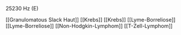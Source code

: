 25230 Hz (E)

[[Granulomatous Slack Haut]]
[[Krebs]]
[[Krebs]]
[[Lyme-Borreliose]]
[[Lyme-Borreliose]]
[[Non-Hodgkin-Lymphom]]
[[T-Zell-Lymphom]]